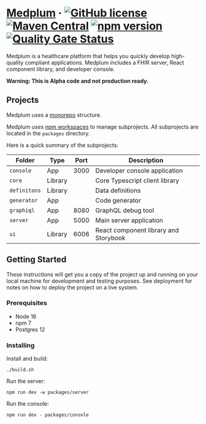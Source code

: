 # [Medplum](https://www.medplum.com) &middot; [![GitHub license](https://img.shields.io/badge/license-Apache-blue.svg)](https://github.com/medplum/medplum/blob/main/LICENSE.txt) [![Maven Central](https://img.shields.io/maven-central/v/com.medplum/medplum-core.svg?color=blue)](https://www.npmjs.com/package/medplum) [![npm version](https://img.shields.io/npm/v/medplum.svg?color=blue)](https://www.npmjs.com/package/medplum) [![Quality Gate Status](https://sonarcloud.io/api/project_badges/measure?project=medplum_medplum&metric=alert_status&token=207c95a43e7519809d6d336d8cc7837d3e057acf)](https://sonarcloud.io/dashboard?id=medplum_medplum)

Medplum is a healthcare platform that helps you quickly develop high-quality compliant applications.  Medplum includes a FHIR server, React component library, and developer console.

**Warning: This is Alpha code and not production ready.**

## Projects

Medplum uses a [monorepo](https://en.wikipedia.org/wiki/Monorepo) structure.

Medplum uses [npm workspaces](https://docs.npmjs.com/cli/v7/using-npm/workspaces) to manage subprojects.  All subprojects are located in the `packages` directory.

Here is a quick summary of the subprojects:

| Folder        | Type     | Port  | Description                            |
| ------------- | -------- | ----- | -------------------------------------- |
| `console`     | App      | 3000  | Developer console application          |
| `core`        | Library  |       | Core Typescript client library         |
| `definitons`  | Library  |       | Data definitions                       |
| `generator`   | App      |       | Code generator                         |
| `graphiql`    | App      | 8080  | GraphQL debug tool                     |
| `server`      | App      | 5000  | Main server application                |
| `ui`          | Library  | 6006  | React component library and Storybook  |

## Getting Started

These instructions will get you a copy of the project up and running on your local machine for development and testing purposes. See deployment for notes on how to deploy the project on a live system.

### Prerequisites

* Node 16
* npm 7
* Postgres 12

### Installing

Install and build:

```
./build.sh
```

Run the server:

```
npm run dev -w packages/server
```

Run the console:

```
npm run dev - packages/console
```
